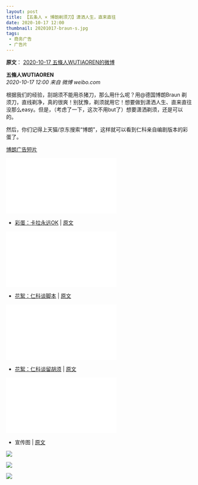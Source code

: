 ```yaml
---
layout: post
title: 【五条人 × 博朗剃须刀】潇洒人生，直来直往
date: 2020-10-17 12:00
thumbnail: 20201017-braun-s.jpg
tags:
 - 商务广告
 - 广告片
---
```


**原文**： [2020-10-17 五條人WUTIAOREN的微博](https://weibo.com/1767922590/JpAw7d80M)

**五條人WUTIAOREN**  
*2020-10-17 12:00 来自 微博 weibo.com*

根据我们的经验，刮胡须不能用杀猪刀，那么用什么呢？用@德国博朗Braun 剃须刀，直线剃净，真的很爽！别犹豫，剃须就用它！想要做到潇洒人生、直来直往没那么easy。但是，（考虑了一下，这次不用but了）想要潇洒剃须，还是可以的。

然后，你们记得上天猫/京东搜索“博朗”，这样就可以看到仁科亲自编剧版本的彩蛋了。 

[博朗广告短片](https://www.bilibili.com/video/BV1jT4y1K7jB?p=27)
<div class="iframe-container"><iframe class="responsive-iframe" src="//player.bilibili.com/player.html?aid=928718110&bvid=BV1jT4y1K7jB&cid=284784868&page=27" frameborder="no" allowfullscreen="true"></iframe></div>

* [彩蛋：卡拉永远OK](https://www.bilibili.com/video/BV1jT4y1K7jB?p=28) \| [原文](https://weibo.com/2050690894/JqfHVmXra)
<div class="iframe-container"><iframe class="responsive-iframe" src="//player.bilibili.com/player.html?aid=928718110&bvid=BV1jT4y1K7jB&cid=284784903&page=28" frameborder="no" allowfullscreen="true"></iframe></div>

* [花絮：仁科谈脚本](https://www.bilibili.com/video/BV1jT4y1K7jB?p=29) \| [原文](https://weibo.com/2050690894/Jz10T6OXW)
<div class="iframe-container"><iframe class="responsive-iframe" src="//player.bilibili.com/player.html?aid=928718110&bvid=BV1jT4y1K7jB&cid=284784917&page=29" frameborder="no" allowfullscreen="true"></iframe></div>

* [花絮：仁科谈留胡须](https://www.bilibili.com/video/BV1jT4y1K7jB?p=30) \| [原文](https://weibo.com/2050690894/Jz2UgtkQ4)
<div class="iframe-container"><iframe class="responsive-iframe" src="//player.bilibili.com/player.html?aid=928718110&bvid=BV1jT4y1K7jB&cid=284784953&page=30" frameborder="no" allowfullscreen="true"></iframe></div>

* 宣传图 \| [原文](https://weibo.com/2050690894/JpWNwl4NP)

![](https://wx3.sinaimg.cn/mw1024/7a3b0f4ely1gjuxdl6gzej21400qo7mf.jpg)

![](https://wx2.sinaimg.cn/mw1024/7a3b0f4ely1gjuxdjgtzcj21401o0e81.jpg)

![](https://wx3.sinaimg.cn/mw1024/7a3b0f4ely1gjuxdljpdaj21401o0b29.jpg)
